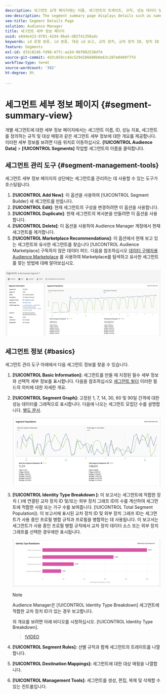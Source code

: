 ```yaml
---
description: 세그먼트 요약 페이지에는 이름, 세그먼트의 트레이트, 규칙, 성능 데이터 및 대상 매핑 정보와 같은 세부 정보가 표시됩니다.
seo-description: The segment summary page displays details such as name, traits in the segment, rules, performance data, and destination mapping information.
seo-title: Segment Details Page
solution: Audience Manager
title: 세그먼트 세부 정보 페이지
uuid: e844e423-9701-42d4-9ba5-d82f41358adc
keywords: id 유형 분류, id 분류, 대상 id 보고, 교차 장치, 교차 장치 ID, 장치 ID
feature: Segments
exl-id: d33c8146-fd98-47fc-aa3d-96f002538df4
source-git-commit: 4d3c859cc4dc5294286680b0e63c287e0409f7fd
workflow-type: tm+mt
source-wordcount: '392'
ht-degree: 0%

---
```


# 세그먼트 세부 정보 페이지 {#segment-summary-view}

개별 세그먼트에 대한 세부 정보 페이지에서는 세그먼트 이름, ID, 성능 지표, 세그먼트를 정의하는 규칙 및 대상 매핑과 같은 세그먼트 세부 정보에 대한 개요를 제공합니다. 이러한 세부 정보를 보려면 다음 위치로 이동하십시오. **[!UICONTROL Audience Data]** > **[!UICONTROL Segments]** 작업할 세그먼트의 이름을 클릭합니다.

## 세그먼트 관리 도구 {#segment-management-tools}

세그먼트 세부 정보 페이지의 상단에는 세그먼트를 관리하는 데 사용할 수 있는 도구가 호스팅됩니다.

1. **[!UICONTROL Add New]**: 이 옵션을 사용하여 [!UICONTROL Segment Builder] 새 세그먼트를 만듭니다.
2. **[!UICONTROL Edit]**: 현재 세그먼트의 구성을 변경하려면 이 옵션을 사용합니다.
3. **[!UICONTROL Duplicate]**: 현재 세그먼트의 복사본을 만들려면 이 옵션을 사용합니다.
4. **[!UICONTROL Delete]**: 이 옵션을 사용하여 Audience Manager 계정에서 현재 세그먼트를 제거합니다.
5. **[!UICONTROL Marketplace Recommendations]**: 이 옵션에서 현재 보고 있는 세그먼트와 유사한 세그먼트를 찾습니다 [!UICONTROL Audience Marketplace] 구독하지 않은 데이터 피드. 다음을 참조하십시오 [데이터 구매자용 Audience Marketplace](../audience-marketplace/marketplace-data-buyers/marketplace-data-buyers.md) 를 사용하여 Marketplace를 탐색하고 유사한 세그먼트를 찾는 방법에 대해 알아보십시오.

![basic-segment-information](assets/basic-segment-information.png)

## 세그먼트 정보 {#basics}

세그먼트 관리 도구 아래에서 다음 세그먼트 정보를 찾을 수 있습니다.

1. **[!UICONTROL Basic Information]:** 세그먼트를 만들 때 지정된 필수 세부 정보와 선택적 세부 정보를 표시합니다. 다음을 참조하십시오 [세그먼트 빌더](segment-builder.md) 이러한 필드의 의미에 대한 자세한 개요.
2. **[!UICONTROL Segment Graph]:** 고정된 1, 7, 14, 30, 60 및 90일 간격에 대한 성능 데이터를 그래픽으로 표시합니다. 다음에 나오는 세그먼트 모집단 수를 설명합니다. [별도 문서](../../features/segments/segment-builder-data.md).

   ![세그먼트-그래프](assets/segment-graph.png)

3. **[!UICONTROL Identity Type Breakdown ]:** 이 보고서는 세그먼트에 적합한 장치 ( )에 연결된 교차 장치 ID 및/또는 외부 장치 그래프 ID의 수를 계산하여 세그먼트에 적합한 사람 또는 가구 수를 보여줍니다. [!UICONTROL Total Segment Population]). 이 보고서에 표시된 교차 장치 ID 및 외부 장치 그래프 ID는 세그먼트가 사용 중인 프로필 병합 규칙과 프로필을 병합하는 데 사용됩니다. 이 보고서는 세그먼트가 사용 중인 프로필 병합 규칙에서 교차 장치 데이터 소스 또는 외부 장치 그래프를 선택한 경우에만 표시됩니다.

   ![세그먼트-그래프](assets/segment-type.png)

   >[!NOTE]
   >
   >Audience Manager은 [!UICONTROL Identity Type Breakdown] 세그먼트에 적합한 교차 장치 ID가 있는 경우 보고합니다.

   의 개요를 보려면 아래 비디오를 시청하십시오. [!UICONTROL Identity Type Breakdown].
   >[!VIDEO](https://video.tv.adobe.com/v/27977/)

4. **[!UICONTROL Segment Rules]:** 선별 규칙과 함께 세그먼트의 트레이트를 나열합니다.
5. **[!UICONTROL Destination Mappings]:** 세그먼트에 대한 대상 매핑을 나열합니다.
6. **[!UICONTROL Management Tools]:** 세그먼트를 생성, 편집, 복제 및 삭제할 수 있는 컨트롤입니다.
